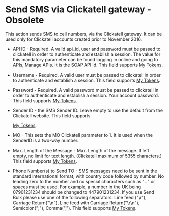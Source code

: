 # Send SMS via Clickatell gateway - Obsolete

This action sends SMS to cell numbers, via the Clickatell gateway. It can be used only for Clickatell accounts created prior to November 2016.

* API ID - Required. A valid api\_id, user and password must be passed to clickatell in order to authenticate and establish a session. The value for this mandatory parameter can be found logging in online and going to APIs, Manage APIs. It is the SOAP API id. This field supports [My Tokens](http://www.dnnsharp.com/dnn/modules/my-custom-tokens).

* Username - Required. A valid user must be passed to clickatell in order to authenticate and establish a session. This field supports [My Tokens](http://www.dnnsharp.com/dnn/modules/my-custom-tokens).

* Password - Required. A valid password must be passed to clickatell in order to authenticate and establish a session. Your account password. This field supports  [My Tokens](http://www.dnnsharp.com/dnn/modules/my-custom-tokens).

* Sender ID -  the SMS Sender ID. Leave empty to use the default from the Clickatell website. This field supports

  [My Tokens](http://www.dnnsharp.com/dnn/modules/my-custom-tokens).

* MO - This sets the MO Clickatell parameter to 1. It is used when the SenderID is a two-way number.

* Max. Length of the Message - Max. Length of the message. If left empty, no limit for text length. \(Clickatell maximum of 5355 characters.\) This field supports  [My Tokens](http://www.dnnsharp.com/dnn/modules/my-custom-tokens).

* Phone Number\(s\) to Send TO - SMS messages need to be sent in the standard international format, with country code followed by number. No leading zero to the number and no special characters such as "+" or spaces must be used. For example, a number in the UK being 07901231234 should be changed to 447901231234. If you use Send Bulk please use one of the following separators: Line feed \("\r"\), Carriage Return\("\n"\), Line feed with Carriage Return\("\r\n"\), Semicolon\(";"\), Comma\(","\). This field supports [My Tokens](http://www.dnnsharp.com/dnn/modules/my-custom-tokens).



